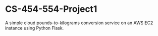 # CS-454-554-Project1
A simple cloud pounds-to-kilograms conversion service on an AWS EC2 instance using Python Flask.
